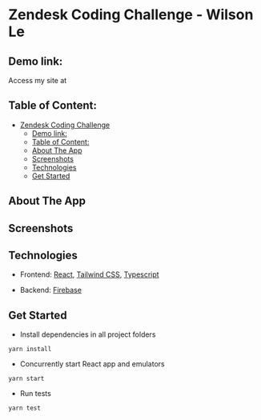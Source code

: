 # Zendesk Coding Challenge - Wilson Le

## Demo link:

Access my site at []()

## Table of Content:

- [Zendesk Coding Challenge](#)
  - [Demo link:](#demo-link)
  - [Table of Content:](#table-of-content)
  - [About The App](#about-the-app)
  - [Screenshots](#screenshots)
  - [Technologies](#technologies)
  - [Get Started](#get-started)
  
## About The App

## Screenshots

## Technologies

- Frontend: [React](https://reactjs.org), [Tailwind CSS](https://tailwindcss.com), [Typescript](https://www.typescriptlang.org)

- Backend: [Firebase](https://firebase.google.com)

## Get Started

- Install dependencies in all project folders

```
yarn install
```

- Concurrently start React app and emulators

```
yarn start
```

- Run tests

```
yarn test
```
